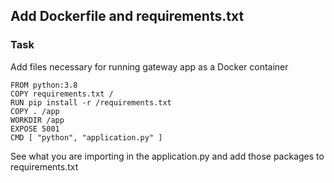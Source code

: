## Add Dockerfile and requirements.txt

### Task 
Add files necessary for running gateway app as a Docker container

<div class="hint">

```text
FROM python:3.8
COPY requirements.txt /
RUN pip install -r /requirements.txt
COPY . /app
WORKDIR /app
EXPOSE 5001
CMD [ "python", "application.py" ]
```
</div>

<div class="hint">See what you are importing in the application.py and add those packages to requirements.txt</div>